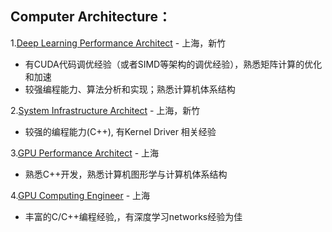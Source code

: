 ## Computer Architecture：

1.[Deep Learning Performance Architect](/Deep_Learning_Performance_Architect.md) - 上海，新竹
- 有CUDA代码调优经验（或者SIMD等架构的调优经验），熟悉矩阵计算的优化和加速
- 较强编程能力、算法分析和实现；熟悉计算机体系结构

2.[System Infrastructure Architect](/Deep_Learning_Performance_Architect.md) - 上海，新竹
- 较强的编程能力(C++), 有Kernel Driver 相关经验

3.[GPU Performance Architect](/GPU_Performance_Architect.md) - 上海
- 熟悉C++开发，熟悉计算机图形学与计算机体系结构

4.[GPU Computing Engineer](/GPU-Computing-Engineer.md) - 上海
- 丰富的C/C++编程经验,，有深度学习networks经验为佳
